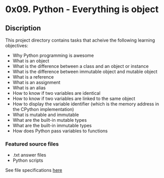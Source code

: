 # 0x09. Python - Everything is object
## Discription
This project directory contains tasks that acheive the following learning objectives:

* Why Python programming is awesome
* What is an object
* What is the difference between a class and an object or instance
* What is the difference between immutable object and mutable object
* What is a reference
* What is an assignment
* What is an alias
* How to know if two variables are identical
* How to know if two variables are linked to the same object
* How to display the variable identifier (which is the memory address in the CPython implementation)
* What is mutable and immutable
* What are the built-in mutable types
* What are the built-in immutable types
* How does Python pass variables to functions

### Featured source files
* .txt answer files
* Python scripts

See file specifications [here](https://github.com/Samuel-IG16/alx-higher_level_programming#readme)
